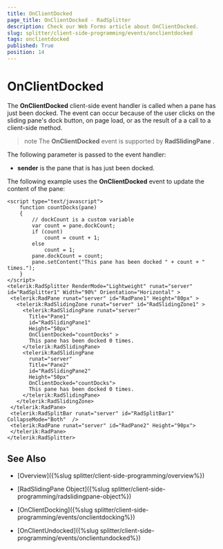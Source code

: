 ```yaml
---
title: OnClientDocked
page_title: OnClientDocked - RadSplitter
description: Check our Web Forms article about OnClientDocked.
slug: splitter/client-side-programming/events/onclientdocked
tags: onclientdocked
published: True
position: 14
---
```


# OnClientDocked

The **OnClientDocked** client-side event handler is called when a pane has just been docked. The event can occur because of the user clicks on the sliding pane's dock button, on page load, or as the result of a a call to a client-side method.

>note The **OnClientDocked** event is supported by **RadSlidingPane** .

The following parameter is passed to the event handler:

* **sender** is the pane that is has just been docked.

The following example uses the **OnClientDocked** event to update the content of the pane:

````ASP.NET	 
<script type="text/javascript">
	function countDocks(pane)
	{
		// dockCount is a custom variable
		var count = pane.dockCount;
		if (count)
			count = count + 1;
		else
			count = 1;
		pane.dockCount = count;
		pane.setContent("This pane has been docked " + count + " times.");
	}
</script>
<telerik:RadSplitter RenderMode="Lightweight" runat="server" id="RadSplitter1" Width="90%" Orientation="Horizontal" >
 <telerik:RadPane runat="server" id="RadPane1" Height="80px" >
   <telerik:RadSlidingZone runat="server" id="RadSlidingZone1" >
	 <telerik:RadSlidingPane runat="server"
	   Title="Pane1"
	   id="RadSlidingPane1"
	   Height="50px"
	   OnClientDocked="countDocks" >
	   This pane has been docked 0 times.
	 </telerik:RadSlidingPane>
	 <telerik:RadSlidingPane
	   runat="server"
	   Title="Pane2"
	   id="RadSlidingPane2"
	   Height="50px"
	   OnClientDocked="countDocks">
	   This pane has been docked 0 times.
	 </telerik:RadSlidingPane>
   </telerik:RadSlidingZone>
 </telerik:RadPane>
 <telerik:RadSplitBar runat="server" id="RadSplitBar1" CollapseMode="Both"  />
 <telerik:RadPane runat="server" id="RadPane2" Height="90px">
 </telerik:RadPane>
</telerik:RadSplitter>			
````


## See Also

 * [Overview]({%slug splitter/client-side-programming/overview%})

 * [RadSlidingPane Object]({%slug splitter/client-side-programming/radslidingpane-object%})

 * [OnClientDocking]({%slug splitter/client-side-programming/events/onclientdocking%})

 * [OnClientUndocked]({%slug splitter/client-side-programming/events/onclientundocked%})
